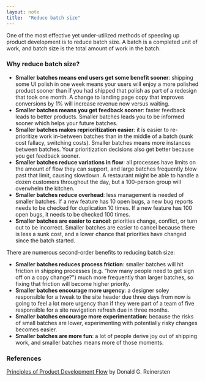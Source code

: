 ```yaml
---
layout: note
title:  "Reduce batch size"
---
```


One of the most effective yet under-utilized methods of speeding up product development is to reduce batch size. A batch is a completed unit of work, and batch size is the total amount of work in the batch. 

### Why reduce batch size?
- **Smaller batches means end users get some benefit sooner**: shipping some UI polish in one week means your users will enjoy a more polished product sooner than if you had shipped that polish as part of a redesign that took one month. A change to landing page copy that improves conversions by 1% will increase revenue now versus waiting.
- **Smaller batches means you get feedback sooner**: faster feedback leads to better products. Smaller batches leads you to be informed sooner which helps your future batches.
- **Smaller batches makes reprioritization easier**: it is easier to re-prioritize work in-between batches than in the middle of a batch (sunk cost fallacy, switching costs). Smaller batches means more instances between batches. Your prioritization decisions also get better because you get feedback sooner.
- **Smaller batches reduce variations in flow**: all processes have limits on the amount of flow they can support, and large batches frequently blow past that limit, causing slowdown. A restaurant might be able to handle a dozen customers throughout the day, but a 100-person group will overwhelm the kitchen.
- **Smaller batches reduce overhead**: less management is needed of smaller batches. If a new feature has 10 open bugs, a new bug reports needs to be checked for duplication 10 times. If a new feature has 100 open bugs, it needs to be checked 100 times.
- **Smaller batches are easier to cancel**: priorities change, conflict, or turn out to be incorrect. Smaller batches are easier to cancel because there is less a sunk cost, and a lower chance that priorities have changed since the batch started.
  
There are numerous second-order benefits to reducing batch size:
- **Smaller batches reduces process friction**: smaller batches will hit friction in shipping processes (e.g. “how many people need to get sign off on a copy change?") much more frequently than larger batches, so fixing that friction will become higher priority. 
- **Smaller batches encourage more urgency**: a designer soley responsible for a tweak to the site header due three days from now is going to feel a lot more urgency than if they were part of a team of five responsible for a site navigation refresh due in three months.
- **Smaller batches encourage more experimentation**: because the risks of small batches are lower, experimenting with potentially risky changes becomes easier.
- **Smaller batches are more fun**: a lot of people derive joy out of shipping work, and smaller batches means more of those moments.

### References
[Principles of Product Development Flow](https://www.amazon.com/Principles-Product-Development-Flow-Generation/dp/1935401009) by Donald G. Reinersten